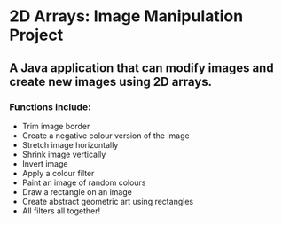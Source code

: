 # 2D Arrays: Image Manipulation Project

## A Java application that can modify images and create new images using 2D arrays.

### Functions include:

- Trim image border
- Create a negative colour version of the image
- Stretch image horizontally
- Shrink image vertically
- Invert image
- Apply a colour filter
- Paint an image of random colours
- Draw a rectangle on an image
- Create abstract geometric art using rectangles
- All filters all together!
